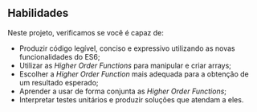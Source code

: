 ## Habilidades

Neste projeto, verificamos se você é capaz de:

- Produzir código legível, conciso e expressivo utilizando as novas funcionalidades do ES6;
- Utilizar as _Higher Order Functions_ para manipular e criar arrays;
- Escolher a _Higher Order Function_ mais adequada para a obtenção de um resultado esperado;
- Aprender a usar de forma conjunta as _Higher Order Functions_;
- Interpretar testes unitários e produzir soluções que atendam a eles.
